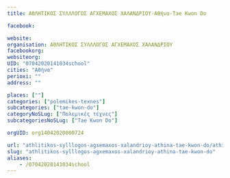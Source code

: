 ```yaml
---
title: ΑΘΛΗΤΙΚΟΣ ΣΥΛΛΛΟΓΟΣ ΑΓΧΕΜΑΧΟΣ ΧΑΛΑΝΔΡΙΟΥ-Αθήνα-Tae Kwon Do

facebook:

website:
organisation: ΑΘΛΗΤΙΚΟΣ ΣΥΛΛΛΟΓΟΣ ΑΓΧΕΜΑΧΟΣ ΧΑΛΑΝΔΡΙΟΥ
facebookorg:
websiteorg:
UID: "07042020141034school"
cities: "Αθήνα"
perioxi: ""
address: ""

places: [""]
categories: ["polemikes-texnes"]
subcategories: ["tae-kwon-do"]
categoryNoSLug: ["Πολεμικές τέχνες"]
subcategoriesNoSLug: ["Tae Kwon Do"]

orgUID: org14042020000724

url: "athlitikos-sylllogos-agxemaxos-xalandrioy-athina-tae-kwon-do/athina//"
slug: "athlitikos-sylllogos-agxemaxos-xalandrioy-athina-tae-kwon-do"
aliases:
    - /07042020141034school
---
```





